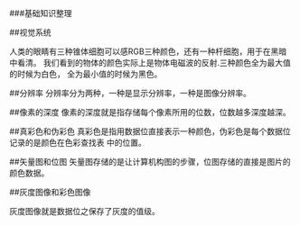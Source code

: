 ###基础知识整理

##视觉系统

人类的眼睛有三种锥体细胞可以感RGB三种颜色，还有一种杆细胞，用于在黑暗中看清。
我们看到的物体的颜色实际上是物体电磁波的反射.三种颜色全为最大值的时候为白色，
全为最小值的时候为黑色。

##分辨率
分辨率分为两种，一种是显示分辨率，一种是图像分辨率。

##像素的深度
像素的深度就是指存储每个像素所用的位数，位数越多深度越深。

##真彩色和伪彩色
真彩色是指用数据位直接表示一种颜色，伪彩色是每个数据位记录的是颜色在色彩查找表
中的位置。

##矢量图和位图
矢量图存储的是让计算机构图的步骤，位图存储的直接是图片的颜色数据。

##灰度图像和彩色图像

灰度图像就是数据位之保存了灰度的值级。
